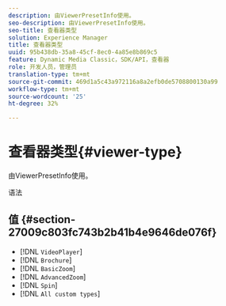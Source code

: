 ```yaml
---
description: 由ViewerPresetInfo使用。
seo-description: 由ViewerPresetInfo使用。
seo-title: 查看器类型
solution: Experience Manager
title: 查看器类型
uuid: 95b438db-35a8-45cf-8ec0-4a85e8b869c5
feature: Dynamic Media Classic，SDK/API，查看器
role: 开发人员，管理员
translation-type: tm+mt
source-git-commit: 469d1a5c43a972116a8a2efb0de5708800130a99
workflow-type: tm+mt
source-wordcount: '25'
ht-degree: 32%

---
```



# 查看器类型{#viewer-type}

由ViewerPresetInfo使用。

语法

## 值 {#section-27009c803fc743b2b41b4e9646de076f}

* [!DNL `VideoPlayer`]
* [!DNL `Brochure`]
* [!DNL `BasicZoom`]
* [!DNL `AdvancedZoom`]
* [!DNL `Spin`]
* [!DNL `All custom types`]

